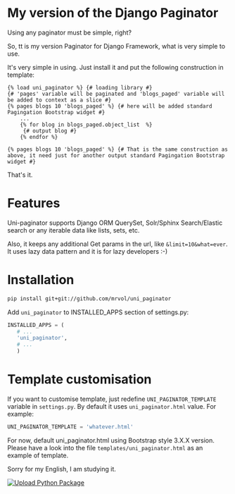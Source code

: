 My version of the Django Paginator
==================

Using any paginator must be simple, right?

So, tt is my version Paginator for Django Framework, what is very simple to use.

It's very simple in using. Just install it and put the following construction in template:
```
{% load uni_paginator %} {# loading library #}
{# 'pages' variable will be paginated and 'blogs_paged' variable will be added to context as a slice #}
{% pages blogs 10 'blogs_paged' %} {# here will be added standard Pagingation Bootstrap widget #}
    ...
    {% for blog in blogs_paged.object_list  %}
     {# output blog #}
    {% endfor %}

{% pages blogs 10 'blogs_paged' %} {# That is the same construction as above, it need just for another output standard Pagingation Bootstrap widget #}

```

That's it.

Features
==================

Uni-paginator supports Django ORM QuerySet, Solr/Sphinx Search/Elastic search or any iterable data like lists, sets, etc.

Also, it keeps any additional Get params in the url, like `&limit=10&what=ever`.
It uses lazy data pattern and it is for lazy developers :-)

Installation
==================
```sh
pip install git+git://github.com/mrvol/uni_paginator
```
Add `uni_paginator` to INSTALLED_APPS section of settings.py:

```python
INSTALLED_APPS = (
   # ...
   'uni_paginator',
   # ...
   )
```


Template customisation
==================
If you want to customise template, just redefine `UNI_PAGINATOR_TEMPLATE` variable in `settings.py`. By default it uses `uni_paginator.html` value.
For example:

```python
UNI_PAGINATOR_TEMPLATE = 'whatever.html'
```

For now, default uni_paginator.html using Bootstrap style 3.X.X version.
Please have a look into the file `templates/uni_paginator.html` as an example of template.

Sorry for my English, I am studying it.

[![Upload Python Package](https://github.com/mrvol/uni_paginator/actions/workflows/python-publish.yml/badge.svg?event=status)](https://github.com/mrvol/uni_paginator/actions/workflows/python-publish.yml)
